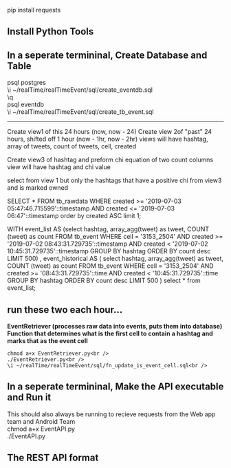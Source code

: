pip install requests

## Install Python Tools

## In a seperate termininal, Create Database and Table
psql postgres<br />
\i ~/realTime/realTimeEvent/sql/create_eventdb.sql<br />
\q<br />
psql eventdb<br />
\i ~/realTime/realTimeEvent/sql/create_tb_event.sql<br />

----

Create view1 of this 24 hours (now, now - 24)
Create view 2of "past" 24 hours, shifted off 1 hour (now - 1hr, now - 2hr)
views will have hashtag, array of tweets, count of tweets, cell, created

Create view3 of hashtag and preform chi equation of two count columns
view will have hashtag and chi value

select from view 1 but only the hashtags that have a positive chi from view3 and is marked owned



SELECT * FROM tb_rawdata
                  WHERE created >= '2019-07-03 05:47:46.715599'::timestamp
                    AND created <= '2019-07-03 06:47'::timestamp order by created ASC limit 1;


WITH event_list AS (select hashtag,
                    array_agg(tweet) as tweet,
                    COUNT (tweet) as count
                    FROM tb_event
                    WHERE cell = '3153_2504'
                      AND created >= '2019-07-02 08:43:31.729735'::timestamp
                      AND created < '2019-07-02 10:45:31.729735'::timestamp
                 GROUP BY hashtag
                 ORDER BY count desc
                    LIMIT 500)
, event_historical AS (
                    select hashtag,
                    array_agg(tweet) as tweet,
                    COUNT (tweet) as count
                    FROM tb_event
                    WHERE cell = '3153_2504'
                      AND created >= '08:43:31.729735'::time
                      AND created < '10:45:31.729735'::time
                 GROUP BY hashtag
                 ORDER BY count desc
                    LIMIT 500
)
    select * from event_list;




## run these two each hour...
**EventRetriever (processes raw data into events, puts them into database)**<br />
**Function that determines what is the first cell to contain a hashtag and marks that as the event cell**<br />
```
chmod a+x EventRetriever.py<br />
./EventRetriever.py<br />
\i ~/realTime/realTimeEvent/sql/fn_update_is_event_cell.sql<br />
```

## In a seperate termininal, Make the API executable and Run it
This should also always be running to recieve requests from the Web app team and Android Team<br />
chmod a+x EventAPI.py<br />
./EventAPI.py<br />


## The REST API format



